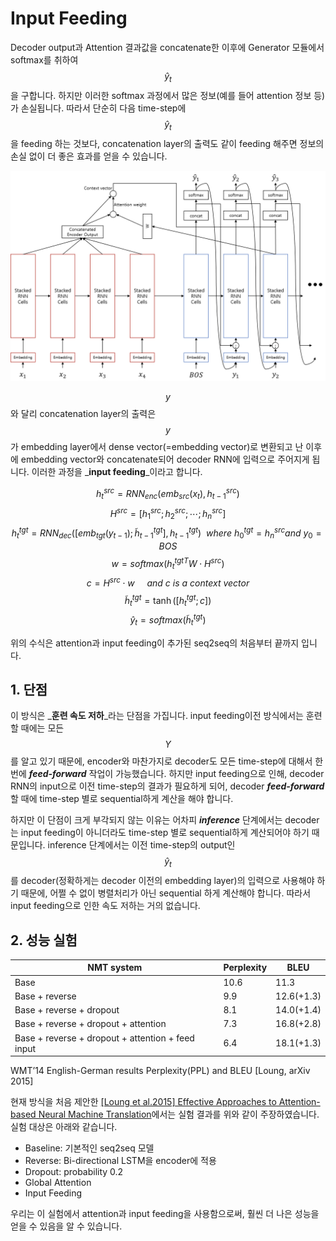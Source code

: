 # Input Feeding

Decoder output과 Attention 결과값을 concatenate한 이후에 Generator 모듈에서 softmax를 취하여 $$ \hat{y}_{t} $$을 구합니다. 하지만 이러한 softmax 과정에서 많은 정보\(예를 들어 attention 정보 등\)가 손실됩니다. 따라서 단순히 다음 time-step에 $$ \hat{y}_{t} $$을 feeding 하는 것보다, concatenation layer의 출력도 같이 feeding 해주면 정보의 손실 없이 더 좋은 효과를 얻을 수 있습니다.

![](/assets/seq2seq_with_attention_and_input_feeding_architecture.png)

$$ y $$와 달리 concatenation layer의 출력은 $$ y $$가 embedding layer에서 dense vector\(=embedding vector\)로 변환되고 난 이후에 embedding vector와 concatenate되어 decoder RNN에 입력으로 주어지게 됩니다. 이러한 과정을 _**input feeding**_이라고 합니다.

$$
h_{t}^{src} = RNN_{enc}(emb_{src}(x_t), h_{t-1}^{src})
$$
$$
H^{src} = [h_{1}^{src}; h_{2}^{src}; \cdots; h_{n}^{src}]
$$
$$
h_{t}^{tgt} = RNN_{dec}([emb_{tgt}(y_{t-1});\tilde{h}_{t-1}^{tgt}], h_{t-1}^{tgt})~~where~h_{0}^{tgt} = h_{n}^{src} and ~y_{0}=BOS
$$
$$
w = softmax({h_{t}^{tgt}}^T W \cdot H^{src})
$$
$$
c = H^{src} \cdot w~~~~~and~c~is~a~context~vector
$$
$$
\tilde{h}_{t}^{tgt}=\tanh([h_{t}^{tgt}; c])
$$
$$
\hat{y}_{t}=softmax(\tilde{h}_{t}^{tgt})
$$

위의 수식은 attention과 input feeding이 추가된 seq2seq의 처음부터 끝까지 입니다.

## 1. 단점

이 방식은 _**훈련 속도 저하**_라는 단점을 가집니다. input feeding이전 방식에서는 훈련 할 때에는 모든 $$ Y $$를 알고 있기 때문에, encoder와 마찬가지로 decoder도 모든 time-step에 대해서 한번에 _**feed-forward**_ 작업이 가능했습니다. 하지만 input feeding으로 인해, decoder RNN의 input으로 이전 time-step의 결과가 필요하게 되어, decoder _**feed-forward**_ 할 때에 time-step 별로 sequential하게 계산을 해야 합니다.

하지만 이 단점이 크게 부각되지 않는 이유는 어차피 _**inference**_ 단계에서는 decoder는 input feeding이 아니더라도 time-step 별로 sequential하게 계산되어야 하기 때문입니다. inference 단계에서는 이전 time-step의 output인 $$ \hat{y}_t $$를 decoder\(정확하게는 decoder 이전의 embedding layer\)의 입력으로 사용해야 하기 때문에, 어쩔 수 없이 병렬처리가 아닌 sequential 하게 계산해야 합니다. 따라서 input feeding으로 인한 속도 저하는 거의 없습니다.

## 2. 성능 실험

| NMT system | Perplexity | BLEU |
| --- | --- | --- |
| Base | 10.6 | 11.3 |
| Base + reverse | 9.9 | 12.6\(+1.3\) |
| Base + reverse + dropout | 8.1 | 14.0\(+1.4\) |
| Base + reverse + dropout + attention | 7.3 | 16.8\(+2.8\) |
| Base + reverse + dropout + attention + feed input | 6.4 | 18.1\(+1.3\) |

WMT’14 English-German results Perplexity\(PPL\) and BLEU \[Loung, arXiv 2015\]

현재 방식을 처음 제안한 [\[Loung et al.2015\] Effective Approaches to Attention-based Neural Machine Translation](https://arxiv.org/pdf/1508.04025.pdf)에서는 실험 결과를 위와 같이 주장하였습니다. 실험 대상은 아래와 같습니다.

* Baseline: 기본적인 seq2seq 모델
* Reverse: Bi-directional LSTM을 encoder에 적용
* Dropout: probability 0.2
* Global Attention
* Input Feeding

우리는 이 실험에서 attention과 input feeding을 사용함으로써, 훨씬 더 나은 성능을 얻을 수 있음을 알 수 있습니다.

